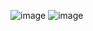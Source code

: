 ![image](https://user-images.githubusercontent.com/68372094/158770686-35246fbb-d61b-4efd-a0aa-5eeb4899fe74.png)
![image](https://user-images.githubusercontent.com/68372094/158766572-8b5cb629-787d-47c7-a7ec-0405d8be8ca8.png)

